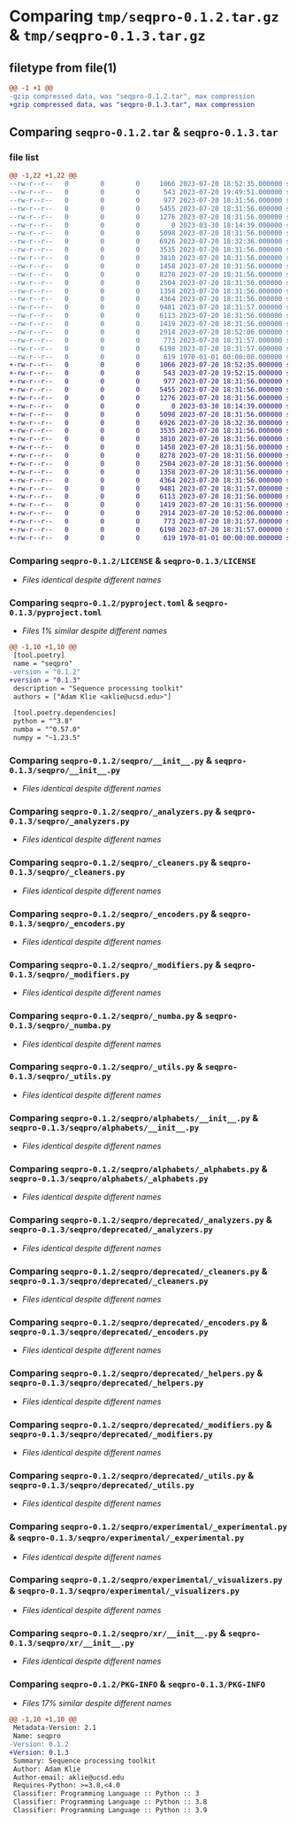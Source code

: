 # Comparing `tmp/seqpro-0.1.2.tar.gz` & `tmp/seqpro-0.1.3.tar.gz`

## filetype from file(1)

```diff
@@ -1 +1 @@
-gzip compressed data, was "seqpro-0.1.2.tar", max compression
+gzip compressed data, was "seqpro-0.1.3.tar", max compression
```

## Comparing `seqpro-0.1.2.tar` & `seqpro-0.1.3.tar`

### file list

```diff
@@ -1,22 +1,22 @@
--rw-r--r--   0        0        0     1066 2023-07-20 18:52:35.000000 seqpro-0.1.2/LICENSE
--rw-r--r--   0        0        0      543 2023-07-20 19:49:51.000000 seqpro-0.1.2/pyproject.toml
--rw-r--r--   0        0        0      977 2023-07-20 18:31:56.000000 seqpro-0.1.2/seqpro/__init__.py
--rw-r--r--   0        0        0     5455 2023-07-20 18:31:56.000000 seqpro-0.1.2/seqpro/_analyzers.py
--rw-r--r--   0        0        0     1276 2023-07-20 18:31:56.000000 seqpro-0.1.2/seqpro/_cleaners.py
--rw-r--r--   0        0        0        0 2023-03-30 18:14:39.000000 seqpro-0.1.2/seqpro/_comparisons.py
--rw-r--r--   0        0        0     5098 2023-07-20 18:31:56.000000 seqpro-0.1.2/seqpro/_encoders.py
--rw-r--r--   0        0        0     6926 2023-07-20 18:32:36.000000 seqpro-0.1.2/seqpro/_modifiers.py
--rw-r--r--   0        0        0     3535 2023-07-20 18:31:56.000000 seqpro-0.1.2/seqpro/_numba.py
--rw-r--r--   0        0        0     3810 2023-07-20 18:31:56.000000 seqpro-0.1.2/seqpro/_utils.py
--rw-r--r--   0        0        0     1458 2023-07-20 18:31:56.000000 seqpro-0.1.2/seqpro/alphabets/__init__.py
--rw-r--r--   0        0        0     8278 2023-07-20 18:31:56.000000 seqpro-0.1.2/seqpro/alphabets/_alphabets.py
--rw-r--r--   0        0        0     2504 2023-07-20 18:31:56.000000 seqpro-0.1.2/seqpro/deprecated/_analyzers.py
--rw-r--r--   0        0        0     1358 2023-07-20 18:31:56.000000 seqpro-0.1.2/seqpro/deprecated/_cleaners.py
--rw-r--r--   0        0        0     4364 2023-07-20 18:31:56.000000 seqpro-0.1.2/seqpro/deprecated/_encoders.py
--rw-r--r--   0        0        0     9481 2023-07-20 18:31:57.000000 seqpro-0.1.2/seqpro/deprecated/_helpers.py
--rw-r--r--   0        0        0     6113 2023-07-20 18:31:56.000000 seqpro-0.1.2/seqpro/deprecated/_modifiers.py
--rw-r--r--   0        0        0     1419 2023-07-20 18:31:56.000000 seqpro-0.1.2/seqpro/deprecated/_utils.py
--rw-r--r--   0        0        0     2914 2023-07-20 18:52:06.000000 seqpro-0.1.2/seqpro/experimental/_experimental.py
--rw-r--r--   0        0        0      773 2023-07-20 18:31:57.000000 seqpro-0.1.2/seqpro/experimental/_visualizers.py
--rw-r--r--   0        0        0     6198 2023-07-20 18:31:57.000000 seqpro-0.1.2/seqpro/xr/__init__.py
--rw-r--r--   0        0        0      619 1970-01-01 00:00:00.000000 seqpro-0.1.2/PKG-INFO
+-rw-r--r--   0        0        0     1066 2023-07-20 18:52:35.000000 seqpro-0.1.3/LICENSE
+-rw-r--r--   0        0        0      543 2023-07-20 19:52:15.000000 seqpro-0.1.3/pyproject.toml
+-rw-r--r--   0        0        0      977 2023-07-20 18:31:56.000000 seqpro-0.1.3/seqpro/__init__.py
+-rw-r--r--   0        0        0     5455 2023-07-20 18:31:56.000000 seqpro-0.1.3/seqpro/_analyzers.py
+-rw-r--r--   0        0        0     1276 2023-07-20 18:31:56.000000 seqpro-0.1.3/seqpro/_cleaners.py
+-rw-r--r--   0        0        0        0 2023-03-30 18:14:39.000000 seqpro-0.1.3/seqpro/_comparisons.py
+-rw-r--r--   0        0        0     5098 2023-07-20 18:31:56.000000 seqpro-0.1.3/seqpro/_encoders.py
+-rw-r--r--   0        0        0     6926 2023-07-20 18:32:36.000000 seqpro-0.1.3/seqpro/_modifiers.py
+-rw-r--r--   0        0        0     3535 2023-07-20 18:31:56.000000 seqpro-0.1.3/seqpro/_numba.py
+-rw-r--r--   0        0        0     3810 2023-07-20 18:31:56.000000 seqpro-0.1.3/seqpro/_utils.py
+-rw-r--r--   0        0        0     1458 2023-07-20 18:31:56.000000 seqpro-0.1.3/seqpro/alphabets/__init__.py
+-rw-r--r--   0        0        0     8278 2023-07-20 18:31:56.000000 seqpro-0.1.3/seqpro/alphabets/_alphabets.py
+-rw-r--r--   0        0        0     2504 2023-07-20 18:31:56.000000 seqpro-0.1.3/seqpro/deprecated/_analyzers.py
+-rw-r--r--   0        0        0     1358 2023-07-20 18:31:56.000000 seqpro-0.1.3/seqpro/deprecated/_cleaners.py
+-rw-r--r--   0        0        0     4364 2023-07-20 18:31:56.000000 seqpro-0.1.3/seqpro/deprecated/_encoders.py
+-rw-r--r--   0        0        0     9481 2023-07-20 18:31:57.000000 seqpro-0.1.3/seqpro/deprecated/_helpers.py
+-rw-r--r--   0        0        0     6113 2023-07-20 18:31:56.000000 seqpro-0.1.3/seqpro/deprecated/_modifiers.py
+-rw-r--r--   0        0        0     1419 2023-07-20 18:31:56.000000 seqpro-0.1.3/seqpro/deprecated/_utils.py
+-rw-r--r--   0        0        0     2914 2023-07-20 18:52:06.000000 seqpro-0.1.3/seqpro/experimental/_experimental.py
+-rw-r--r--   0        0        0      773 2023-07-20 18:31:57.000000 seqpro-0.1.3/seqpro/experimental/_visualizers.py
+-rw-r--r--   0        0        0     6198 2023-07-20 18:31:57.000000 seqpro-0.1.3/seqpro/xr/__init__.py
+-rw-r--r--   0        0        0      619 1970-01-01 00:00:00.000000 seqpro-0.1.3/PKG-INFO
```

### Comparing `seqpro-0.1.2/LICENSE` & `seqpro-0.1.3/LICENSE`

 * *Files identical despite different names*

### Comparing `seqpro-0.1.2/pyproject.toml` & `seqpro-0.1.3/pyproject.toml`

 * *Files 1% similar despite different names*

```diff
@@ -1,10 +1,10 @@
 [tool.poetry]
 name = "seqpro"
-version = "0.1.2"
+version = "0.1.3"
 description = "Sequence processing toolkit"
 authors = ["Adam Klie <aklie@ucsd.edu>"]
 
 [tool.poetry.dependencies]
 python = "^3.8"
 numba = "^0.57.0"
 numpy = "~1.23.5"
```

### Comparing `seqpro-0.1.2/seqpro/__init__.py` & `seqpro-0.1.3/seqpro/__init__.py`

 * *Files identical despite different names*

### Comparing `seqpro-0.1.2/seqpro/_analyzers.py` & `seqpro-0.1.3/seqpro/_analyzers.py`

 * *Files identical despite different names*

### Comparing `seqpro-0.1.2/seqpro/_cleaners.py` & `seqpro-0.1.3/seqpro/_cleaners.py`

 * *Files identical despite different names*

### Comparing `seqpro-0.1.2/seqpro/_encoders.py` & `seqpro-0.1.3/seqpro/_encoders.py`

 * *Files identical despite different names*

### Comparing `seqpro-0.1.2/seqpro/_modifiers.py` & `seqpro-0.1.3/seqpro/_modifiers.py`

 * *Files identical despite different names*

### Comparing `seqpro-0.1.2/seqpro/_numba.py` & `seqpro-0.1.3/seqpro/_numba.py`

 * *Files identical despite different names*

### Comparing `seqpro-0.1.2/seqpro/_utils.py` & `seqpro-0.1.3/seqpro/_utils.py`

 * *Files identical despite different names*

### Comparing `seqpro-0.1.2/seqpro/alphabets/__init__.py` & `seqpro-0.1.3/seqpro/alphabets/__init__.py`

 * *Files identical despite different names*

### Comparing `seqpro-0.1.2/seqpro/alphabets/_alphabets.py` & `seqpro-0.1.3/seqpro/alphabets/_alphabets.py`

 * *Files identical despite different names*

### Comparing `seqpro-0.1.2/seqpro/deprecated/_analyzers.py` & `seqpro-0.1.3/seqpro/deprecated/_analyzers.py`

 * *Files identical despite different names*

### Comparing `seqpro-0.1.2/seqpro/deprecated/_cleaners.py` & `seqpro-0.1.3/seqpro/deprecated/_cleaners.py`

 * *Files identical despite different names*

### Comparing `seqpro-0.1.2/seqpro/deprecated/_encoders.py` & `seqpro-0.1.3/seqpro/deprecated/_encoders.py`

 * *Files identical despite different names*

### Comparing `seqpro-0.1.2/seqpro/deprecated/_helpers.py` & `seqpro-0.1.3/seqpro/deprecated/_helpers.py`

 * *Files identical despite different names*

### Comparing `seqpro-0.1.2/seqpro/deprecated/_modifiers.py` & `seqpro-0.1.3/seqpro/deprecated/_modifiers.py`

 * *Files identical despite different names*

### Comparing `seqpro-0.1.2/seqpro/deprecated/_utils.py` & `seqpro-0.1.3/seqpro/deprecated/_utils.py`

 * *Files identical despite different names*

### Comparing `seqpro-0.1.2/seqpro/experimental/_experimental.py` & `seqpro-0.1.3/seqpro/experimental/_experimental.py`

 * *Files identical despite different names*

### Comparing `seqpro-0.1.2/seqpro/experimental/_visualizers.py` & `seqpro-0.1.3/seqpro/experimental/_visualizers.py`

 * *Files identical despite different names*

### Comparing `seqpro-0.1.2/seqpro/xr/__init__.py` & `seqpro-0.1.3/seqpro/xr/__init__.py`

 * *Files identical despite different names*

### Comparing `seqpro-0.1.2/PKG-INFO` & `seqpro-0.1.3/PKG-INFO`

 * *Files 17% similar despite different names*

```diff
@@ -1,10 +1,10 @@
 Metadata-Version: 2.1
 Name: seqpro
-Version: 0.1.2
+Version: 0.1.3
 Summary: Sequence processing toolkit
 Author: Adam Klie
 Author-email: aklie@ucsd.edu
 Requires-Python: >=3.8,<4.0
 Classifier: Programming Language :: Python :: 3
 Classifier: Programming Language :: Python :: 3.8
 Classifier: Programming Language :: Python :: 3.9
```

